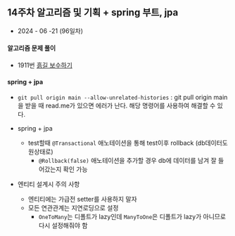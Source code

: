 ## 14주차 알고리즘 및 기획 + spring 부트, jpa

- 2024 - 06 -21 (96일차)

#### 알고리즘 문제 풀이   

* 1911번 [흙길 보수하기](https://github.com/dongyeoppp/Jungle_TIL/blob/main/jungle_week14/bk_1911.py)

#### spring + jpa   
*  ``` git pull origin main --allow-unrelated-histories ```  : git pull origin main 을 받을 때 read.me가 있으면 에러가 난다. 해당 명령어를 사용하여 해결할 수 있다.  

* spring + jpa  
    * test할때 ```@Transactional``` 애노테이션을 통해 test이후 rollback (db데이터도 원상태로)   
        * ```@Rollback(false)``` 애노테이션을 추가할 경우 db에 데이터를 남겨 잘 들어갔는지 확인 가능   

* 엔티티 설계시 주의 사항  
    * 엔티티에는 가급전 setter를 사용하지 말자  
    * 모든 연관관계는 지연로딩으로 설정  
        * ```OneToMany```는 디폴트가 lazy인데 ```ManyToOne```은 디폴트가 lazy가 아니므로 다시 설정해줘야 함   

    
        